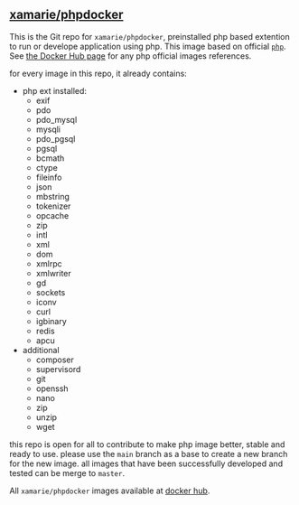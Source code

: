 ## [xamarie/phpdocker](https://github.com/xamarie/phpdocker)

This is the Git repo for `xamarie/phpdocker`, preinstalled php based extention to run or develope application using php. This image based on official [`php`](https://hub.docker.com/_/php/). See [the Docker Hub page](https://hub.docker.com/_/php/) for any php official images references.

for every image in this repo, it already contains:
* php ext installed:
    - exif 
    - pdo 
    - pdo_mysql 
    - mysqli 
    - pdo_pgsql 
    - pgsql 
    - bcmath 
    - ctype 
    - fileinfo 
    - json 
    - mbstring 
    - tokenizer 
    - opcache
    - zip 
    - intl 
    - xml 
    - dom 
    - xmlrpc 
    - xmlwriter 
    - gd 
    - sockets
    - iconv
    - curl
    - igbinary
    - redis
    - apcu
* additional
    - composer
    - supervisord
    - git
    - openssh
    - nano 
    - zip 
    - unzip 
    - wget

this repo is open for all to contribute to make php image better, stable and ready to use. please use the `main` branch as a base to create a new branch for the new image. all images that have been successfully developed and tested can be merge to `master`.

All `xamarie/phpdocker` images available at [docker hub](https://hub.docker.com/r/xamarie/phpdocker/tags).

